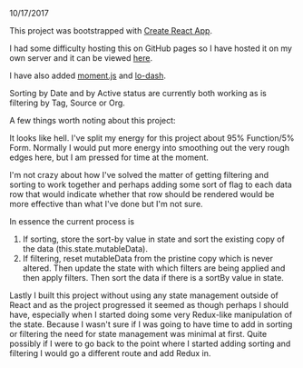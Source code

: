 10/17/2017

This project was bootstrapped with [Create React App](https://github.com/facebookincubator/create-react-app).

I had some difficulty hosting this on GitHub pages so I have hosted it on my own server and it can be viewed [here](http://www.davidcameron.biz/ps-gallery).

I have also added [moment.js](https://momentjs.com/) and [lo-dash](https://lodash.com/).

Sorting by Date and by Active status are currently both working as is filtering by Tag, Source or Org.

A few things worth noting about this project:

It looks like hell. I've split my energy for this project about 95% Function/5% Form. Normally I would put more energy into smoothing out the very rough edges here, but I am pressed for time at the moment.

I'm not crazy about how I've solved the matter of getting filtering and sorting to work together and perhaps adding some sort of flag to each data row that would indicate whether that row should be rendered would be more effective than what I've done but I'm not sure.

In essence the current process is 
1. If sorting, store the sort-by value in state and sort the existing copy of the data (this.state.mutableData).
2. If filtering, reset mutableData from the pristine copy which is never altered. Then update the state with which filters are being applied and then apply filters. Then sort the data if there is a sortBy value in state.

Lastly I built this project without using any state management outside of React and as the project progressed it seemed as though perhaps I should have, especially when I started doing some very Redux-like manipulation of the state. Because I wasn't sure if I was going to have time to add in sorting or filtering the need for state management was minimal at first. Quite possibly if I were to go back to the point where I started adding sorting and filtering I would go a different route and add Redux in.

